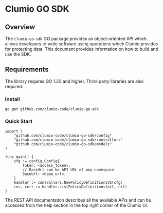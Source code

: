 # Clumio GO SDK

## Overview

The `clumio-go-sdk` GO package provides an object-oriented API which allows developers to
write software using operations which Clumio provides for protecting data. This document provides
information on how to build and use the SDK.

## Requirements

The library requires GO 1.20 and higher. Third-party libraries are also required.

### Install
```
go get github.com/clumio-code/clumio-go-sdk
```

### Quick Start
```
import (
	"github.com/clumio-code/clumio-go-sdk/config"
	"github.com/clumio-code/clumio-go-sdk/controllers"
	"github.com/clumio-code/clumio-go-sdk/models"
)

func main() {
	cfg := config.Config{
		Token: <access_token>,
		// BaseUrl can be API URL of any namespace
		BaseUrl: <base_url>,
	}
	handler := controllers.NewPolicyDefinitionsV1(cfg)
	res, cerr := handler.ListPolicyDefinitions(nil, nil)
}
```
The REST API documentation describes all the available APIs and can be accessed from the help section in the top right corner of the Clumio UI.